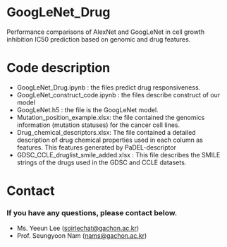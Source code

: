 # GoogLeNet_Drug
Performance comparisons of AlexNet and GoogLeNet in cell growth inhibition IC50 prediction based on genomic and drug features.

# Code description
- GoogLeNet_Drug.ipynb : the files predict drug responsiveness.
- GoogLeNet_construct_code.ipynb : the files describe construct of our model
- GoogLeNet.h5 : the file is the GoogLeNet model.
- Mutation_position_example.xlsx: the file contained the genomics information (mutation statuses) for the cancer cell lines.
- Drug_chemical_descriptors.xlsx: The file contained a detailed description of drug chemical properties used in each column as features. This features generated by PaDEL-descriptor
- GDSC_CCLE_druglist_smile_added.xlsx : This file describes the SMILE strings of the drugs used in the GDSC and CCLE datasets.


# Contact
### If you have any questions, please contact below.
- Ms. Yeeun Lee (soirlechat@gachon.ac.kr)
- Prof. Seungyoon Nam (nams@gachon.ac.kr)
